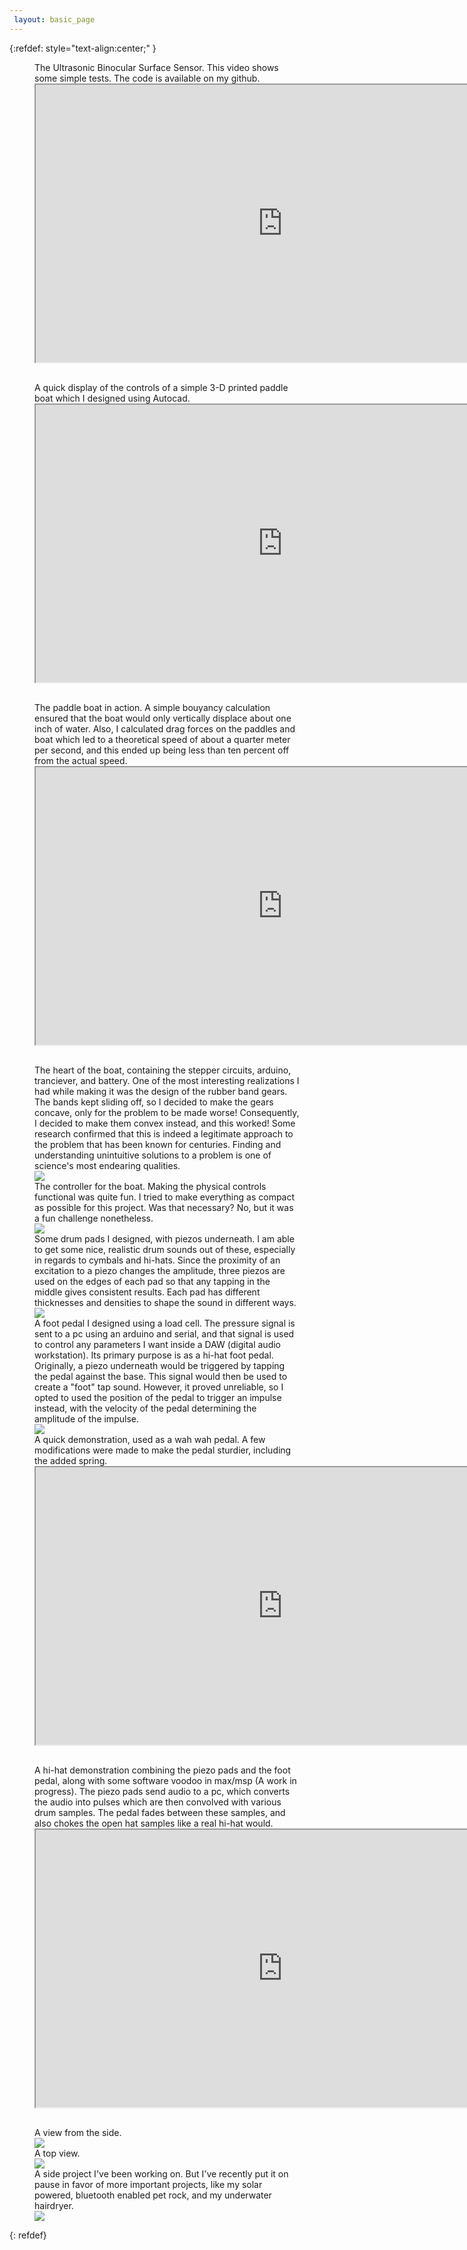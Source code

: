 ```yaml
---
 layout: basic_page
---
```





{:refdef: style="text-align:center;" }

<figure>
 
  <figcaption>The Ultrasonic Binocular Surface Sensor. This video shows some simple tests. The code is available on my github.</figcaption>
  <div style="text-align: center;margin-bottom: 30px"><iframe class="video" width="789" height="444"       src="https://www.youtube.com/embed/jJE9zqmr_Zc" 
  frameborder="10px" allow="accelerometer; autoplay; encrypted-media; gyroscope; picture-in-picture" allowfullscreen></iframe></div>
 
  <figcaption>A quick display of the controls of a simple 3-D printed paddle boat which I designed using Autocad.</figcaption>
  <div style="text-align: center;margin-bottom: 30px"><iframe class="video" width="789" height="444"       src="https://www.youtube.com/embed/HEWLz2Ls8z0" 
  frameborder="10px" allow="accelerometer; autoplay; encrypted-media; gyroscope; picture-in-picture" allowfullscreen></iframe></div>

  <figcaption>The paddle boat in action. A simple bouyancy calculation ensured that the boat would only vertically displace about one inch of water. Also, I calculated drag forces on the paddles and boat which led to a theoretical speed of about a quarter meter per second, and this ended up being less than ten percent off from the actual speed.</figcaption>
    <div style="text-align: center;margin-bottom: 30px"><iframe class="video" width="789" height="444" src="https://www.youtube.com/embed/1vOjTd4pV0Q" 
    frameborder="10px" allow="accelerometer; autoplay; encrypted-media; gyroscope; picture-in-picture" allowfullscreen></iframe></div>

  <figcaption>The heart of the boat, containing the stepper circuits, arduino, tranciever, and battery. One of the most interesting realizations I had while making it was the design of the rubber band gears. The bands kept sliding off, so I decided to make the gears concave, only for the problem to be made worse! Consequently, I decided to make them convex instead, and this worked! Some research confirmed that this is indeed a legitimate approach to the problem that has been known for centuries. Finding and understanding unintuitive solutions to a problem is one of science's most endearing qualities.</figcaption>
  <img src="/Images/reciever.JPG" class="round" />
  
  <figcaption>The controller for the boat. Making the physical controls functional was quite fun. I tried to make everything as compact as possible for this project. Was that necessary? No, but it was a fun challenge nonetheless.</figcaption>
  <img src="/Images/controller.JPG" class="round" />

  <figcaption>Some drum pads I designed, with piezos underneath. I am able to get some nice, realistic drum sounds out of these, especially in regards to cymbals and hi-hats. Since the proximity of an excitation to a piezo changes the amplitude, three piezos are used on the edges of each pad so that any tapping in the middle gives consistent results. Each pad has different thicknesses and densities to shape the sound in different ways.  </figcaption>
  <img src="/Images/Piezo_Drums.jpg" class="round" />
  
  <figcaption>A foot pedal I designed using a load cell. The pressure signal is sent to a pc using an arduino and serial, and that signal is used to control any parameters I want inside a DAW (digital audio workstation). Its primary purpose is as a hi-hat foot pedal. Originally, a piezo underneath would be triggered by tapping the pedal against the base. This signal would then be used to create a "foot" tap sound. However, it proved unreliable, so I opted to used the position of the pedal to trigger an impulse instead, with the velocity of the pedal determining the amplitude of the impulse.</figcaption>
  <img src="/Images/fp_angled.JPG" class="round" />

  <figcaption>A quick demonstration, used as a wah wah pedal. A few modifications were made to make the pedal sturdier, including the added spring.</figcaption>
    <div style="text-align: center;margin-bottom: 30px"><iframe class="video" width="789" height="444" src="https://www.youtube.com/embed/4us0tjXX_cY" 
    frameborder="10px" allow="accelerometer; autoplay; encrypted-media; gyroscope; picture-in-picture" allowfullscreen></iframe></div>

  <figcaption>A hi-hat demonstration combining the piezo pads and the foot pedal, along with some software voodoo in max/msp (A work in progress). The piezo pads send audio to a pc, which converts the audio into pulses which are then convolved with various drum samples. The pedal fades between these samples, and also chokes the open hat samples like a real hi-hat would.</figcaption>
    <div style="text-align: center;margin-bottom: 30px"><iframe class="video" width="789" height="444" src="https://www.youtube.com/embed/ZcGDD9cZw5U" 
    frameborder="10px" allow="accelerometer; autoplay; encrypted-media; gyroscope; picture-in-picture" allowfullscreen></iframe></div>
  
  <figcaption>A view from the side.</figcaption>
  <img src="/Images/fp_side.JPG" class="round" />
  
  <figcaption>A top view.</figcaption>
  <img src="/Images/fp_top.JPG" class="round" />

  <figcaption>A side project I've been working on. But I've recently put it on pause in favor of more important projects, like my solar powered, bluetooth enabled pet rock, and my underwater hairdryer.  </figcaption>
  <img src="/Images/hadron.jpg" class="round" />
  
</figure>
{: refdef}





